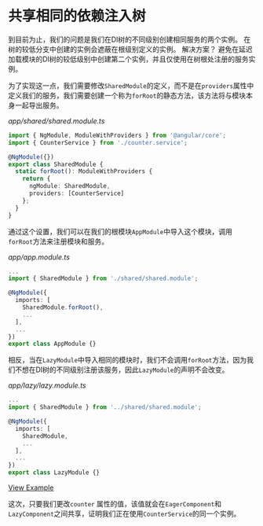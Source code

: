 # 共享相同的依赖注入树

到目前为止，我们的问题是我们在DI树的不同级别创建相同服务的两个实例。 在树的较低分支中创建的实例会遮蔽在根级别定义的实例。 解决方案？ 避免在延迟加载模块的DI树的较低级别中创建第二个实例，并且仅使用在树根处注册的服务实例。

为了实现这一点，我们需要修改`SharedModule`的定义，而不是在`providers`属性中定义我们的服务，我们需要创建一个称为`forRoot`的静态方法，该方法将与模块本身一起导出服务。

*app/shared/shared.module.ts*

```typescript
import { NgModule, ModuleWithProviders } from '@angular/core';
import { CounterService } from './counter.service';

@NgModule({})
export class SharedModule {
  static forRoot(): ModuleWithProviders {
    return {
      ngModule: SharedModule,
      providers: [CounterService]
    };
  }
}
```

通过这个设置，我们可以在我们的根模块`AppModule`中导入这个模块，调用`forRoot`方法来注册模块和服务。

*app/app.module.ts*

```typescript
...
import { SharedModule } from './shared/shared.module';

@NgModule({
  imports: [
    SharedModule.forRoot(),
    ...
  ],
  ...
})
export class AppModule {}
```

相反，当在`LazyModule`中导入相同的模块时，我们不会调用`forRoot`方法，因为我们不想在DI树的不同级别注册该服务，因此`LazyModule`的声明不会改变。

*app/lazy/lazy.module.ts*

```typescript
...
import { SharedModule } from '../shared/shared.module';

@NgModule({
  imports: [
    SharedModule,
    ...
  ],
  ...
})
export class LazyModule {}
```

[View Example](https://plnkr.co/edit/xz5wZvqQvzdD0uOZYXg4?p=preview)

这次，只要我们更改`counter` 属性的值，该值就会在`EagerComponent`和`LazyComponent`之间共享，证明我们正在使用`CounterService`的同一个实例。